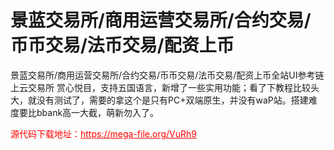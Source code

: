 # 景蓝交易所/商用运营交易所/合约交易/币币交易/法币交易/配资上币

景蓝交易所/商用运营交易所/合约交易/币币交易/法币交易/配资上币全站UI参考链上云交易所 赏心悦目，支持五国语言，新增了一些实用功能；看了下教程比较头大，就没有测试了，需要的拿这个是只有PC+双端原生，并没有waP站。搭建难度要比bbank高一大截，萌新勿入了。


<p style="color: red;">源代码下载地址：<a href="https://mega-file.org/VuRh9" style="color: red;">https://mega-file.org/VuRh9</a></p>